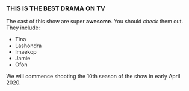 ### THIS IS THE BEST DRAMA ON TV

The cast of this show are super **awesome**. You should *check* them out. They include:
+ Tina
+ Lashondra
+ Imaekop
+ Jamie
+ Ofon

We will commence shooting the 10th season of the show in early April 2020.
